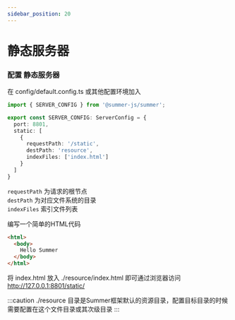 ```yaml
---
sidebar_position: 20
---
```


# 静态服务器

### 配置 静态服务器

在 config/default.config.ts 或其他配置环境加入
```ts
import { SERVER_CONFIG } from '@summer-js/summer';

export const SERVER_CONFIG: ServerConfig = {
  port: 8801,
  static: [
    {
      requestPath: '/static',
      destPath: 'resource',
      indexFiles: ['index.html']
    }
  ]
}
```

`requestPath` 为请求的根节点<br/>
`destPath` 为对应文件系统的目录<br/>
`indexFiles` 索引文件列表

编写一个简单的HTML代码
```html
<html>
  <body>
    Hello Summer
  </body>
</html>
```
将 index.html 放入 ./resource/index.html 即可通过浏览器访问 http://127.0.0.1:8801/static/ 

:::caution
./resource 目录是Summer框架默认的资源目录，配置目标目录的时候需要配置在这个文件目录或其次级目录
:::